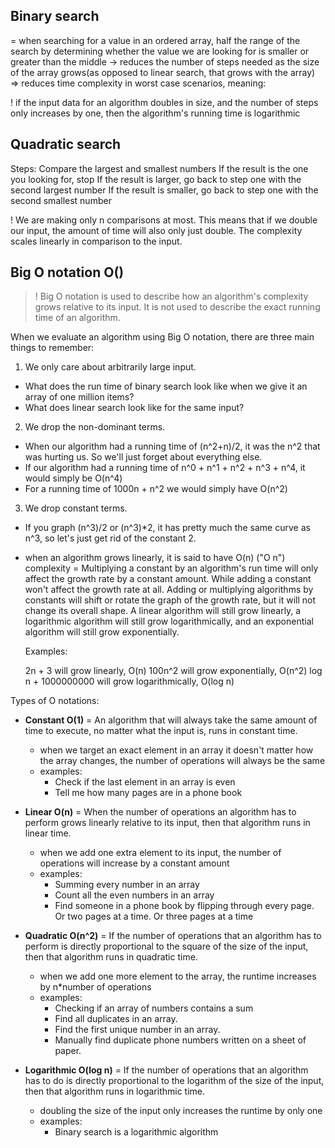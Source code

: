 ## Binary search

= when searching for a value in an ordered array, half the range of the search by determining whether the value we are looking for is smaller or greater than the middle
-> reduces the number of steps needed as the size of the array grows(as opposed to linear search, that grows with the array) 
  => reduces time complexity in worst case scenarios, meaning:

  ! if the input data for an algorithm doubles in size, and the number of steps only increases by one, then the algorithm's running time is logarithmic

## Quadratic search

Steps:
Compare the largest and smallest numbers
If the result is the one you looking for, stop
If the result is larger, go back to step one with the second largest number
If the result is smaller, go back to step one with the second smallest number

! We are making only n comparisons at most. This means that if we double our input, the amount of time will also only just double. The complexity scales linearly in comparison to the input.

## Big O notation O()

>! Big O notation is used to describe how an algorithm's complexity grows relative to its input. It is not used to describe the exact running time of an algorithm.

When we evaluate an algorithm using Big O notation, there are three main things to remember:

1. We only care about arbitrarily large input.
  - What does the run time of binary search look like when we give it an array of one million items?
  - What does linear search look like for the same input?
2. We drop the non-dominant terms.
  - When our algorithm had a running time of (n^2+n)/2, it was the n^2 that was hurting us. So we'll just forget about everything else.
  - If our algorithm had a running time of n^0 + n^1 + n^2 + n^3 + n^4, it would simply be O(n^4)
  - For a running time of 1000n + n^2 we would simply have O(n^2)
3. We drop constant terms.
  - If you graph (n^3)/2 or (n^3)*2, it has pretty much the same curve as n^3, so let's just get rid of the constant 2.
  - when an algorithm grows linearly, it is said to have O(n) ("O n") complexity
    = Multiplying a constant by an algorithm's run time will only affect the growth rate by a constant amount. While adding a constant won't affect the growth rate at all. Adding or multiplying algorithms by constants will shift or rotate the graph of the growth rate, but it will not change its overall shape. A linear algorithm will still grow linearly, a logarithmic algorithm will still grow logarithmically, and an exponential algorithm will still grow exponentially.

    Examples:

    2n + 3 will grow linearly, O(n)
    100n^2 will grow exponentially, O(n^2)
    log n + 1000000000 will grow logarithmically, O(log n)

Types of O notations:
- **Constant O(1)** = An algorithm that will always take the same amount of time to execute, no matter what the input is, runs in constant time.
  - when we target an exact element in an array it doesn't matter how the array changes, the number of operations will always be the same
  - examples:
    - Check if the last element in an array is even
    - Tell me how many pages are in a phone book

- **Linear O(n)** = When the number of operations an algorithm has to perform grows linearly relative to its input, then that algorithm runs in linear time.
  - when we add one extra element to its input, the number of operations will increase by a constant amount
  - examples:
    - Summing every number in an array
    - Count all the even numbers in an array
    - Find someone in a phone book by flipping through every page. Or two pages at a time. Or three pages at a time

- **Quadratic O(n^2)** = If the number of operations that an algorithm has to perform is directly proportional to the square of the size of the input, then that algorithm runs in quadratic time.
  - when we add one more element to the array, the runtime increases by n*number of operations
  - examples:
    - Checking if an array of numbers contains a sum
    - Find all duplicates in an array.
    - Find the first unique number in an array.
    - Manually find duplicate phone numbers written on a sheet of paper.

- **Logarithmic O(log n)** = If the number of operations that an algorithm has to do is directly proportional to the logarithm of the size of the input, then that algorithm runs in logarithmic time.
  - doubling the size of the input only increases the runtime by only one
  - examples:
    - Binary search is a logarithmic algorithm
